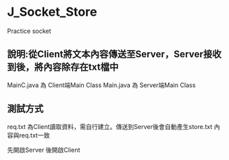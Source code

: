 # J_Socket_Store
Practice socket

## 說明:從Client將文本內容傳送至Server，Server接收到後，將內容除存在txt檔中
MainC.java 為 Client端Main Class
Main.java 為 Server端Main Class

## 測試方式
req.txt 為Client讀取資料，需自行建立。傳送到Server後會自動產生store.txt 內容與req.txt一致

先開啟Server 後開啟Client
